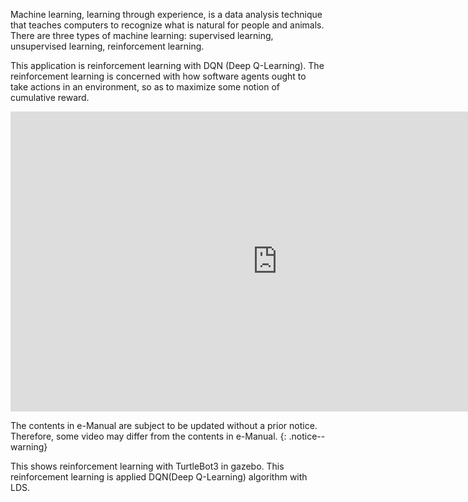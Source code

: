 
Machine learning, learning through experience, is a data analysis technique that teaches computers to recognize what is natural for people and animals. There are three types of machine learning: supervised learning, unsupervised learning, reinforcement learning.

This application is reinforcement learning with DQN (Deep Q-Learning). The reinforcement learning is concerned with how software agents ought to take actions in an environment, so as to maximize some notion of cumulative reward.

<iframe width="854" height="480" src="https://www.youtube.com/embed/WADmP0wzLxs" frameborder="0" allow="autoplay; encrypted-media" allowfullscreen></iframe>

The contents in e-Manual are subject to be updated without a prior notice. Therefore, some video may differ from the contents in e-Manual.
{: .notice--warning}

This shows reinforcement learning with TurtleBot3 in gazebo.
This reinforcement learning is applied DQN(Deep Q-Learning) algorithm with LDS.
